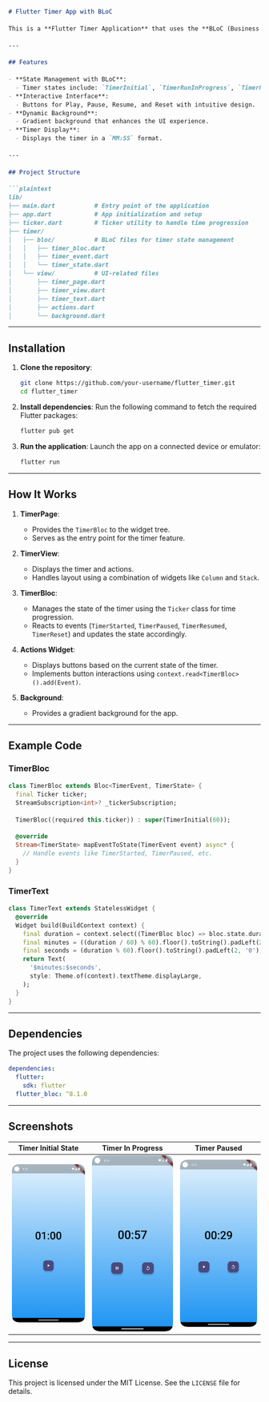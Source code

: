 ```markdown
# Flutter Timer App with BLoC

This is a **Flutter Timer Application** that uses the **BLoC (Business Logic Component)** pattern for state management. The app provides a simple and elegant timer interface with functionality to start, pause, resume, and reset the timer. The code is structured for maintainability and follows clean architecture principles.

---

## Features

- **State Management with BLoC**:
  - Timer states include: `TimerInitial`, `TimerRunInProgress`, `TimerRunPause`, and `TimerRunComplete`.
- **Interactive Interface**:
  - Buttons for Play, Pause, Resume, and Reset with intuitive design.
- **Dynamic Background**:
  - Gradient background that enhances the UI experience.
- **Timer Display**:
  - Displays the timer in a `MM:SS` format.

---

## Project Structure

```plaintext
lib/
├── main.dart           # Entry point of the application
├── app.dart            # App initialization and setup
├── ticker.dart         # Ticker utility to handle time progression
├── timer/
│   ├── bloc/           # BLoC files for timer state management
│   │   ├── timer_bloc.dart
│   │   ├── timer_event.dart
│   │   └── timer_state.dart
│   └── view/           # UI-related files
│       ├── timer_page.dart
│       ├── timer_view.dart
│       ├── timer_text.dart
│       ├── actions.dart
│       └── background.dart
```

---

## Installation

1. **Clone the repository**:
   ```bash
   git clone https://github.com/your-username/flutter_timer.git
   cd flutter_timer
   ```

2. **Install dependencies**:
   Run the following command to fetch the required Flutter packages:
   ```bash
   flutter pub get
   ```

3. **Run the application**:
   Launch the app on a connected device or emulator:
   ```bash
   flutter run
   ```

---

## How It Works

1. **TimerPage**:
    - Provides the `TimerBloc` to the widget tree.
    - Serves as the entry point for the timer feature.

2. **TimerView**:
    - Displays the timer and actions.
    - Handles layout using a combination of widgets like `Column` and `Stack`.

3. **TimerBloc**:
    - Manages the state of the timer using the `Ticker` class for time progression.
    - Reacts to events (`TimerStarted`, `TimerPaused`, `TimerResumed`, `TimerReset`) and updates the state accordingly.

4. **Actions Widget**:
    - Displays buttons based on the current state of the timer.
    - Implements button interactions using `context.read<TimerBloc>().add(Event)`.

5. **Background**:
    - Provides a gradient background for the app.

---

## Example Code

### TimerBloc
```dart
class TimerBloc extends Bloc<TimerEvent, TimerState> {
  final Ticker ticker;
  StreamSubscription<int>? _tickerSubscription;

  TimerBloc({required this.ticker}) : super(TimerInitial(60));
  
  @override
  Stream<TimerState> mapEventToState(TimerEvent event) async* {
    // Handle events like TimerStarted, TimerPaused, etc.
  }
}
```

### TimerText
```dart
class TimerText extends StatelessWidget {
  @override
  Widget build(BuildContext context) {
    final duration = context.select((TimerBloc bloc) => bloc.state.duration);
    final minutes = ((duration / 60) % 60).floor().toString().padLeft(2, '0');
    final seconds = (duration % 60).floor().toString().padLeft(2, '0');
    return Text(
      '$minutes:$seconds',
      style: Theme.of(context).textTheme.displayLarge,
    );
  }
}
```

---

## Dependencies

The project uses the following dependencies:

```yaml
dependencies:
  flutter:
    sdk: flutter
  flutter_bloc: ^8.1.0
```

---

## Screenshots

| Timer Initial State                      | Timer In Progress                                | Timer Paused                           |
|------------------------------------------|--------------------------------------------------|----------------------------------------|
| ![Initial](docs/screenshots/initial.png) | ![In Progress](docs/screenshots/in_progress.png) | ![Paused](docs/screenshots/paused.png) |

---

## License

This project is licensed under the MIT License. See the `LICENSE` file for details.
```